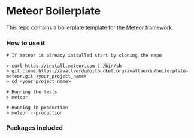 # Meteor Boilerplate

This repo contains a boilerplate template for the [Meteor framework](https://www.meteor.com/).

### How to use it

```
# If meteor is already installed start by cloning the repo 

> curl https://install.meteor.com | /bin/sh
> git clone https://avallverdu@bitbucket.org/avallverdu/boilerplate-meteor.git <your_project_name>
> cd <your_project_name>

# Running the tests
> meteor

# Running in production
> meteor --production
```
### Packages included



